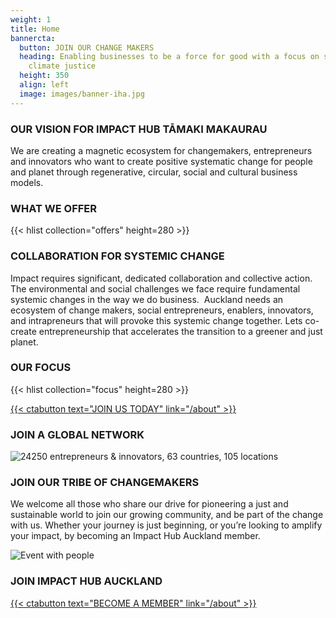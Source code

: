 ```yaml
---
weight: 1
title: Home
bannercta:
  button: JOIN OUR CHANGE MAKERS
  heading: Enabling businesses to be a force for good with a focus on social &
    climate justice
  height: 350
  align: left
  image: images/banner-iha.jpg
---
```

### OUR VISION FOR IMPACT HUB TĀMAKI MAKAURAU

We are creating a magnetic ecosystem for changemakers, entrepreneurs and innovators who want to create positive systematic change for people and planet through regenerative, circular, social and cultural business models. 

### WHAT WE OFFER

{{< hlist collection="offers" height=280 >}}

### COLLABORATION FOR SYSTEMIC CHANGE

Impact requires significant, dedicated collaboration and collective action. The environmental and social challenges we face require fundamental systemic changes in the way we do business.  Auckland needs an ecosystem of change makers, social entrepreneurs, enablers, innovators, and intrapreneurs that will provoke this systemic change together. Lets co-create entrepreneurship that accelerates the transition to a greener and just planet.

### OUR FOCUS

{{< hlist collection="focus" height=280 >}}

[{{< ctabutton text="JOIN US TODAY" link="/about" >}}](https://forms.gle/KthkVEtUQUUpW2bM7)

### JOIN A GLOBAL NETWORK

![24250 entrepreneurs & innovators, 63 countries, 105 locations ](images/banner-ih-global-impact-.png)

### JOIN OUR TRIBE OF CHANGEMAKERS

We welcome all those who share our drive for pioneering a just and sustainable world to join our growing community, and be part of the change with us. Whether your journey is just beginning, or you’re looking to amplify your impact, by becoming an Impact Hub Auckland member.

![Event with people](images/banner-bottom-page.jpg "Join our tribe of change makers")

### JOIN IMPACT HUB AUCKLAND

[{{< ctabutton text="BECOME A MEMBER" link="/about" >}}](https://forms.gle/KthkVEtUQUUpW2bM7)